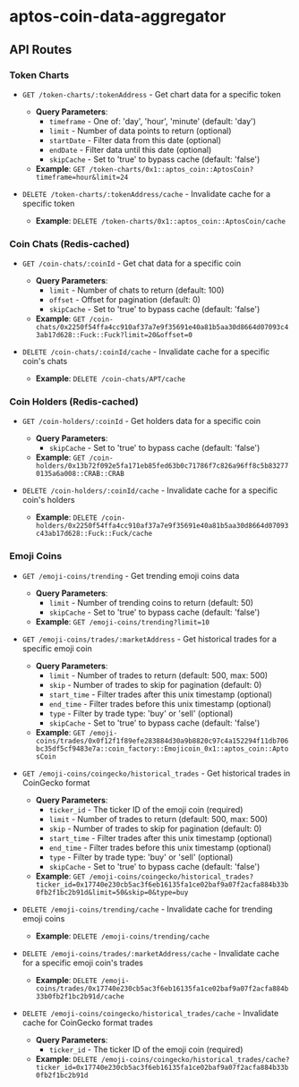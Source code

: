 # aptos-coin-data-aggregator

## API Routes

### Token Charts

- `GET /token-charts/:tokenAddress` - Get chart data for a specific token
  - **Query Parameters**:
    - `timeframe` - One of: 'day', 'hour', 'minute' (default: 'day')
    - `limit` - Number of data points to return (optional)
    - `startDate` - Filter data from this date (optional)
    - `endDate` - Filter data until this date (optional)
    - `skipCache` - Set to 'true' to bypass cache (default: 'false')
  - **Example**: `GET /token-charts/0x1::aptos_coin::AptosCoin?timeframe=hour&limit=24`

- `DELETE /token-charts/:tokenAddress/cache` - Invalidate cache for a specific token
  - **Example**: `DELETE /token-charts/0x1::aptos_coin::AptosCoin/cache`

### Coin Chats (Redis-cached)

- `GET /coin-chats/:coinId` - Get chat data for a specific coin
  - **Query Parameters**:
    - `limit` - Number of chats to return (default: 100)
    - `offset` - Offset for pagination (default: 0)
    - `skipCache` - Set to 'true' to bypass cache (default: 'false')
  - **Example**: `GET /coin-chats/0x2250f54ffa4cc910af37a7e9f35691e40a81b5aa30d8664d07093c43ab17d628::Fuck::Fuck?limit=20&offset=0`

- `DELETE /coin-chats/:coinId/cache` - Invalidate cache for a specific coin's chats
  - **Example**: `DELETE /coin-chats/APT/cache`

### Coin Holders (Redis-cached)

- `GET /coin-holders/:coinId` - Get holders data for a specific coin
  - **Query Parameters**:
    - `skipCache` - Set to 'true' to bypass cache (default: 'false')
  - **Example**: `GET /coin-holders/0x13b72f092e5fa171eb85fed63b0c71786f7c826a96ff8c5b832770135a6a008::CRAB::CRAB`
  

- `DELETE /coin-holders/:coinId/cache` - Invalidate cache for a specific coin's holders
  - **Example**: `DELETE /coin-holders/0x2250f54ffa4cc910af37a7e9f35691e40a81b5aa30d8664d07093c43ab17d628::Fuck::Fuck/cache`

### Emoji Coins

- `GET /emoji-coins/trending` - Get trending emoji coins data
  - **Query Parameters**:
    - `limit` - Number of trending coins to return (default: 50)
    - `skipCache` - Set to 'true' to bypass cache (default: 'false')
  - **Example**: `GET /emoji-coins/trending?limit=10`

- `GET /emoji-coins/trades/:marketAddress` - Get historical trades for a specific emoji coin
  - **Query Parameters**:
    - `limit` - Number of trades to return (default: 500, max: 500)
    - `skip` - Number of trades to skip for pagination (default: 0)
    - `start_time` - Filter trades after this unix timestamp (optional)
    - `end_time` - Filter trades before this unix timestamp (optional)
    - `type` - Filter by trade type: 'buy' or 'sell' (optional)
    - `skipCache` - Set to 'true' to bypass cache (default: 'false')
  - **Example**: `GET /emoji-coins/trades/0x0f12f1f89efe283884d30a9b8820c97c4a152294f11db706bc35df5cf9483e7a::coin_factory::Emojicoin_0x1::aptos_coin::AptosCoin`

- `GET /emoji-coins/coingecko/historical_trades` - Get historical trades in CoinGecko format
  - **Query Parameters**:
    - `ticker_id` - The ticker ID of the emoji coin (required)
    - `limit` - Number of trades to return (default: 500, max: 500)
    - `skip` - Number of trades to skip for pagination (default: 0)
    - `start_time` - Filter trades after this unix timestamp (optional)
    - `end_time` - Filter trades before this unix timestamp (optional)
    - `type` - Filter by trade type: 'buy' or 'sell' (optional)
    - `skipCache` - Set to 'true' to bypass cache (default: 'false')
  - **Example**: `GET /emoji-coins/coingecko/historical_trades?ticker_id=0x17740e230cb5ac3f6eb16135fa1ce02baf9a07f2acfa884b33b0fb2f1bc2b91d&limit=50&skip=0&type=buy`

- `DELETE /emoji-coins/trending/cache` - Invalidate cache for trending emoji coins
  - **Example**: `DELETE /emoji-coins/trending/cache`

- `DELETE /emoji-coins/trades/:marketAddress/cache` - Invalidate cache for a specific emoji coin's trades
  - **Example**: `DELETE /emoji-coins/trades/0x17740e230cb5ac3f6eb16135fa1ce02baf9a07f2acfa884b33b0fb2f1bc2b91d/cache`

- `DELETE /emoji-coins/coingecko/historical_trades/cache` - Invalidate cache for CoinGecko format trades
  - **Query Parameters**:
    - `ticker_id` - The ticker ID of the emoji coin (required)
  - **Example**: `DELETE /emoji-coins/coingecko/historical_trades/cache?ticker_id=0x17740e230cb5ac3f6eb16135fa1ce02baf9a07f2acfa884b33b0fb2f1bc2b91d`

